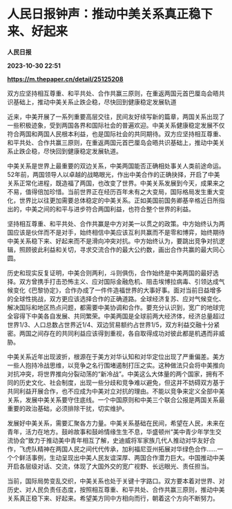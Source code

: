 # 人民日报钟声：推动中美关系真正稳下来、好起来
**人民日报**

**2023-10-30 22:51**

**https://m.thepaper.cn/detail/25125208**

双方应坚持相互尊重、和平共处、合作共赢三原则，在重返两国元首巴厘岛会晤共识基础上，推动中美关系止跌企稳，尽快回到健康稳定发展轨道

近来，中美开展了一系列重要高层交往，民间友好续写新的篇章，两国关系出现了一些积极迹象，受到两国各界和国际社会的普遍欢迎。中美关系健康稳定发展不仅符合两国和两国人民根本利益，也是国际社会的共同期待。双方应坚持相互尊重、和平共处、合作共赢三原则，在重返两国元首巴厘岛会晤共识基础上，推动中美关系止跌企稳，尽快回到健康稳定发展轨道。

中美关系是世界上最重要的双边关系，中美两国能否正确相处事关人类前途命运。52年前，两国领导人以卓越的战略眼光，作出中美合作的正确抉择，开启了中美关系正常化进程，既造福了两国，也改变了世界。中美关系发展到今天，成果来之不易，值得倍加珍惜。当前世界正在经历百年未有之大变局，国际格局发生重大变化，世界比以往更加需要总体稳定的中美关系。正如美国前国务卿基辛格近日所指出的，中美之间的和平与进步符合两国利益，也符合整个世界的利益。

坚持相互尊重、和平共处、合作共赢是中方对美一以贯之的政策。中方始终认为两国应该是伙伴而不是对手，始终相信中美应该互利共赢而不是零和博弈，始终期待中美关系稳下来、好起来而不是滑向冲突对抗。中方始终认为，要跳出竞争对抗逻辑，照顾彼此利益和关切，寻求交流合作的最大公约数，画出合作共赢的最大同心圆。

历史和现实反复证明，中美合则两利，斗则俱伤，合作始终是中美两国的最好选择。双方曾携手打击恐怖主义、应对国际金融危机、阻击埃博拉病毒、引领达成气候变化《巴黎协定》，合作办成了一件件造福世界的大事好事。面对当前日益增多的全球性挑战，双方更应该选择合作的正确道路。全球经济复苏、应对气候变化、解决国际和地区热点问题，都需要中美协调和合作。要充分认识到，宽广的地球完全容得下中美各自发展、共同繁荣。中美两国是全球前两大经济体，经济总量超过世界1/3、人口总数占世界近1/4、双边贸易额约占世界1/5，双方利益交融十分紧密。两国之间存在的共同利益应该得到重视，各自取得成功对彼此都是机遇而非威胁。

中美关系近年出现波折，根源在于美方对华认知和对华定位出现了严重偏差。美方一些人抱持冷战思维，以竞争之名行围堵遏制打压之实。这种做法只会将中美推向对抗冲突，将世界推向分裂动荡的“新冷战”。中美这么大体量的两个国家，拥有不同的历史文化、社会制度，出现一些分歧和竞争难以避免，但这并不妨碍双方基于共同利益开展合作，也不应成为中美对立对抗的理由。不能以竞争来定义全部中美关系，发展中美关系要守住底线。一个中国原则和中美三个联合公报是两国关系最重要的政治基础，必须排除干扰，切实维护。

发展好中美关系，需要汇聚各方力量。中美关系基础在民间，希望在人民，未来在青年，活力在地方。鼓岭故事和鼓岭情缘生生不息，华盛顿州“美中青少年学生交流协会”致力于推动美中青年相互了解，史迪威将军家族几代人推动对华友好合作，飞虎队精神在两国人民之间代代传承，加利福尼亚州拓展对华绿色合作……一个个鲜活事例，生动呈现出中美人民友谊深厚、两国合作潜力巨大。中国推动中美开启各层级对话、交流，体现了大国外交的宽广视野、长远眼光、责任担当。

当前，国际局势变乱交织，中美关系也处于关键十字路口。双方要本着对世界、对历史、对人民负责任态度，按照相互尊重、和平共处、合作共赢三原则，推动中美关系真正稳下来、好起来。希望美方同中方相向而行，朝着这个方向不断努力。